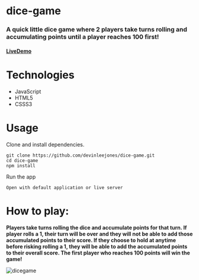 # dice-game

### A quick little dice game where 2 players take turns rolling and accumulating points until a player reaches 100 first!

#### [LiveDemo](https://devinleejones.github.io/dice-game/)

# Technologies
- JavaScript
- HTML5
- CSSS3
# Usage 
Clone and install dependencies.
```
git clone https://github.com/devinleejones/dice-game.git
cd dice-game
npm install
````
Run the app
```
Open with default application or live server
``````

# How to play:

**Players take turns rolling the dice and accumulate points for that turn. If player rolls a 1, their turn will be over and they will not be able to add those accumulated points to their score. If they choose to hold at anytime before risking rolling a 1, they will be able to add the accumulated points to their overall score. The first player who reaches 100 points will win the game!**

![dicegame](https://user-images.githubusercontent.com/38872859/49676151-751b5d00-fa2d-11e8-84f0-654448d2e066.gif)
